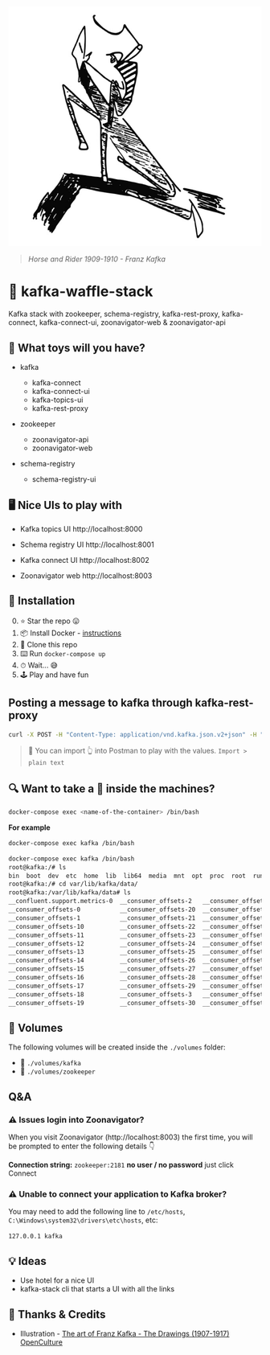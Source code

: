 ![media/Horse-and-Rider-1909-1910-.jpg](media/Horse-and-Rider-1909-1910-.jpg)
> *Horse and Rider 1909-1910 - Franz Kafka*

# 🥞 kafka-waffle-stack
Kafka stack with zookeeper, schema-registry, kafka-rest-proxy, kafka-connect, kafka-connect-ui, zoonavigator-web &amp; zoonavigator-api


## 🚂 What toys will you have?

- kafka
  * kafka-connect
  * kafka-connect-ui
  * kafka-topics-ui
  * kafka-rest-proxy

- zookeeper
  * zoonavigator-api
  * zoonavigator-web

- schema-registry
  * schema-registry-ui

## 🖥 Nice UIs to play with

- Kafka topics UI
http://localhost:8000

- Schema registry UI
http://localhost:8001

- Kafka connect UI
http://localhost:8002

- Zoonavigator web
http://localhost:8003


## 🔧 Installation

0. ⭐️ Star the repo 😛
1. 📦 Install Docker - [instructions](https://docs.docker.com/install)
2. 🐑 Clone this repo
3. ⌨️ Run `docker-compose up`
4. ⏱ Wait... 😅
5. 🕹 Play and have fun

## Posting a message to kafka through kafka-rest-proxy

```sh
curl -X POST -H "Content-Type: application/vnd.kafka.json.v2+json" -H "Accept: application/vnd.kafka.v2+json" --data '{"records":[{"value":{"foo":"bar"}}]}' "http://localhost:8082/topics/jsontest"
```

> 📝 You can import 👆 into Postman to play with the values. `Import > plain text`


## 🔍 Want to take a 👀 inside the machines?

```sh
docker-compose exec <name-of-the-container> /bin/bash
```

**For example**

```sh
docker-compose exec kafka /bin/bash
```

```sh
docker-compose exec kafka /bin/bash
root@kafka:/# ls
bin  boot  dev	etc  home  lib	lib64  media  mnt  opt	proc  root  run  sbin  srv  sys  tmp  usr  var
root@kafka:/# cd var/lib/kafka/data/
root@kafka:/var/lib/kafka/data# ls
__confluent.support.metrics-0  __consumer_offsets-2   __consumer_offsets-31  __consumer_offsets-43  cleaner-offset-checkpoint  docker-connect-offsets-19  docker-connect-offsets-9
__consumer_offsets-0	       __consumer_offsets-20  __consumer_offsets-32  __consumer_offsets-44  docker-connect-configs-0   docker-connect-offsets-2   docker-connect-status-0
__consumer_offsets-1	       __consumer_offsets-21  __consumer_offsets-33  __consumer_offsets-45  docker-connect-offsets-0   docker-connect-offsets-20  docker-connect-status-1
__consumer_offsets-10	       __consumer_offsets-22  __consumer_offsets-34  __consumer_offsets-46  docker-connect-offsets-1   docker-connect-offsets-21  docker-connect-status-2
__consumer_offsets-11	       __consumer_offsets-23  __consumer_offsets-35  __consumer_offsets-47  docker-connect-offsets-10  docker-connect-offsets-22  docker-connect-status-3
__consumer_offsets-12	       __consumer_offsets-24  __consumer_offsets-36  __consumer_offsets-48  docker-connect-offsets-11  docker-connect-offsets-23  docker-connect-status-4
__consumer_offsets-13	       __consumer_offsets-25  __consumer_offsets-37  __consumer_offsets-49  docker-connect-offsets-12  docker-connect-offsets-24  log-start-offset-checkpoint
__consumer_offsets-14	       __consumer_offsets-26  __consumer_offsets-38  __consumer_offsets-5   docker-connect-offsets-13  docker-connect-offsets-3   meta.properties
__consumer_offsets-15	       __consumer_offsets-27  __consumer_offsets-39  __consumer_offsets-6   docker-connect-offsets-14  docker-connect-offsets-4   recovery-point-offset-checkpoint
__consumer_offsets-16	       __consumer_offsets-28  __consumer_offsets-4   __consumer_offsets-7   docker-connect-offsets-15  docker-connect-offsets-5   replication-offset-checkpoint
__consumer_offsets-17	       __consumer_offsets-29  __consumer_offsets-40  __consumer_offsets-8   docker-connect-offsets-16  docker-connect-offsets-6
__consumer_offsets-18	       __consumer_offsets-3   __consumer_offsets-41  __consumer_offsets-9   docker-connect-offsets-17  docker-connect-offsets-7
__consumer_offsets-19	       __consumer_offsets-30  __consumer_offsets-42  _schemas-0		    docker-connect-offsets-18  docker-connect-offsets-8
```

## 💾  Volumes

The following volumes will be created inside the `./volumes` folder:

 - 📁 `./volumes/kafka`
 - 📁 `./volumes/zookeeper`


## Q&A
### ⚠️ Issues login into Zoonavigator?

When you visit Zoonavigator (http://localhost:8003) the first time, you will be prompted to enter the following details 👇

**Connection string:** `zookeeper:2181`
**no user / no password** just click Connect

### ⚠️ Unable to connect your application to Kafka broker?

You may need to add the following line to `/etc/hosts`, `C:\Windows\system32\drivers\etc\hosts`, etc:

`127.0.0.1 kafka`


## 💡 Ideas

- Use hotel for a nice UI
- kafka-stack cli that starts a UI with all the links


## 🙏 Thanks & Credits

- Illustration - [The art of Franz Kafka - The Drawings (1907-1917) OpenCulture](http://www.openculture.com/2014/02/the-art-of-franz-kafka-drawings-from-1907-1917.html)

